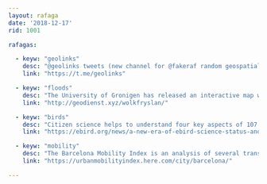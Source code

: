```yaml
---
layout: rafaga
date: '2018-12-17'
rid: 1001

rafagas:

  - keyw: "geolinks"
    desc: "@geolinks tweets (new channel for @fakeraf random geospatial links) are also on Telegram"
    link: "https://t.me/geolinks"

  - keyw: "floods"
    desc: "The University of Gronigen has released an interactive map which shows which areas of Friesland are vulnerable to storm water flooding"
    link: "http://geodienst.xyz/wolkfryslan/"

  - keyw: "birds"
    desc: "Citizen science helps to understand four key aspects of 107 North American bird species"
    link: "https://ebird.org/news/a-new-era-of-ebird-science-status-and-trends"

  - keyw: "mobility"
    desc: "The Barcelona Mobility Index is an analysis of several transit and public transport related factors, from HERE and also available for other cities"
    link: "https://urbanmobilityindex.here.com/city/barcelona/"

---
```


